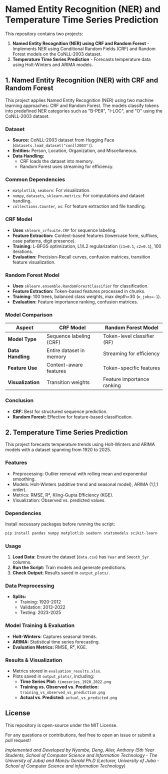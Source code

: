 # Named Entity Recognition (NER) and Temperature Time Series Prediction

This repository contains two projects:
1. **Named Entity Recognition (NER) using CRF and Random Forest** - Implements NER using Conditional Random Fields (CRF) and Random Forest models on the CoNLL-2003 dataset.
2. **Temperature Time Series Prediction** - Forecasts temperature data using Holt-Winters and ARIMA models.

## 1. Named Entity Recognition (NER) with CRF and Random Forest
This project applies Named Entity Recognition (NER) using two machine learning approaches: CRF and Random Forest. The models classify tokens into predefined NER categories such as "B-PER", "I-LOC", and "O" using the CoNLL-2003 dataset.

### Dataset
- **Source:** CoNLL-2003 dataset from Hugging Face (`datasets.load_dataset("conll2003")`).
- **Entities:** Person, Location, Organization, and Miscellaneous.
- **Data Handling:**
  - CRF loads the dataset into memory.
  - Random Forest uses streaming for efficiency.

### Common Dependencies
- `matplotlib`, `seaborn`: For visualization.
- `numpy`, `datasets`, `sklearn.metrics`: For computations and dataset handling.
- `collections.Counter`, `os`: For feature extraction and file handling.

### CRF Model
- **Uses** `sklearn_crfsuite.CRF` for sequence labeling.
- **Feature Extraction:** Context-based features (lowercase form, suffixes, case patterns, digit presence).
- **Training:** L-BFGS optimization, L1/L2 regularization (`c1=0.1`, `c2=0.1`), 100 iterations.
- **Evaluation:** Precision-Recall curves, confusion matrices, transition feature visualization.

### Random Forest Model
- **Uses** `sklearn.ensemble.RandomForestClassifier` for classification.
- **Feature Extraction:** Token-based features processed in chunks.
- **Training:** 100 trees, balanced class weights, max depth=30 (`n_jobs=-1`).
- **Evaluation:** Feature importance ranking, confusion matrices.

### Model Comparison
| Aspect | CRF Model | Random Forest Model |
|--------|-----------|---------------------|
| **Model Type** | Sequence labeling (CRF) | Token-level classifier (RF) |
| **Data Handling** | Entire dataset in memory | Streaming for efficiency |
| **Feature Use** | Context-aware features | Token-specific features |
| **Visualization** | Transition weights | Feature importance ranking |

### Conclusion
- **CRF:** Best for structured sequence prediction.
- **Random Forest:** Effective for feature-based classification.

## 2. Temperature Time Series Prediction
This project forecasts temperature trends using Holt-Winters and ARIMA models with a dataset spanning from 1920 to 2025.

### Features
- Preprocessing: Outlier removal with rolling mean and exponential smoothing.
- Models: Holt-Winters (additive trend and seasonal model), ARIMA (1,1,1 order).
- Metrics: RMSE, R², Kling-Gupta Efficiency (KGE).
- Visualization: Observed vs. predicted values.

### Dependencies
Install necessary packages before running the script:
```bash
pip install pandas numpy matplotlib seaborn statsmodels scikit-learn
```

### Usage
1. **Load Data:** Ensure the dataset (`data.csv`) has `Year` and `Smooth_5yr` columns.
2. **Run the Script:** Train models and generate predictions.
3. **Check Output:** Results saved in `output_plots/`.

### Data Preprocessing
- **Splits:**
  - Training: 1920-2012
  - Validation: 2013-2022
  - Testing: 2023-2025

### Model Training & Evaluation
- **Holt-Winters:** Captures seasonal trends.
- **ARIMA:** Statistical time series forecasting.
- **Evaluation Metrics:** RMSE, R², KGE.

### Results & Visualization
- Metrics stored in `evaluation_results.xlsx`.
- Plots saved in `output_plots/`, including:
  - **Time Series Plot:** `timeseries_1920_2022.png`
  - **Training vs. Observed vs. Prediction:** `training_vs_observed_vs_prediction.png`
  - **Actual vs. Predicted:** `actual_vs_predicted.png`

## License
This repository is open-source under the MIT License.

For any questions or contributions, feel free to open an issue or submit a pull request!

*Implemented and Developed by Nyombe, Deng, Alier, Anthony (5th Year Students, School of Computer Science and Information Technology - The University of Juba) and Manzu Gerald Ph.D (Lecturer, University of Juba - School of Computer Science and information Technology)*

